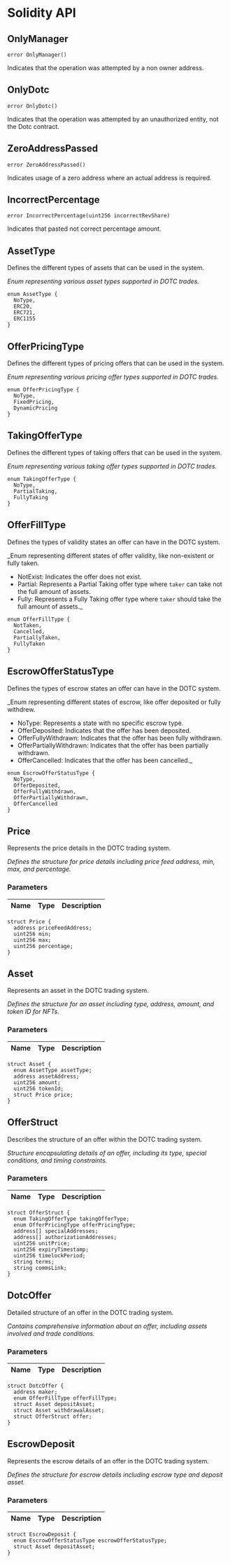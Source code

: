 # Solidity API

## OnlyManager

```solidity
error OnlyManager()
```

Indicates that the operation was attempted by a non owner address.

## OnlyDotc

```solidity
error OnlyDotc()
```

Indicates that the operation was attempted by an unauthorized entity, not the Dotc contract.

## ZeroAddressPassed

```solidity
error ZeroAddressPassed()
```

Indicates usage of a zero address where an actual address is required.

## IncorrectPercentage

```solidity
error IncorrectPercentage(uint256 incorrectRevShare)
```

Indicates that pasted not correct percentage amount.

## AssetType

Defines the different types of assets that can be used in the system.

_Enum representing various asset types supported in DOTC trades._

```solidity
enum AssetType {
  NoType,
  ERC20,
  ERC721,
  ERC1155
}
```

## OfferPricingType

Defines the different types of pricing offers that can be used in the system.

_Enum representing various pricing offer types supported in DOTC trades._

```solidity
enum OfferPricingType {
  NoType,
  FixedPricing,
  DynamicPricing
}
```

## TakingOfferType

Defines the different types of taking offers that can be used in the system.

_Enum representing various taking offer types supported in DOTC trades._

```solidity
enum TakingOfferType {
  NoType,
  PartialTaking,
  FullyTaking
}
```

## OfferFillType

Defines the types of validity states an offer can have in the DOTC system.

_Enum representing different states of offer validity, like non-existent or fully taken.
- NotExist: Indicates the offer does not exist.
- Partial: Represents a Partial Taking offer type where `taker` can take not the full amount of assets.
- Fully: Represents a Fully Taking offer type where `taker` should take the full amount of assets._

```solidity
enum OfferFillType {
  NotTaken,
  Cancelled,
  PartiallyTaken,
  FullyTaken
}
```

## EscrowOfferStatusType

Defines the types of escrow states an offer can have in the DOTC system.

_Enum representing different states of escrow, like offer deposited or fully withdrew.
- NoType: Represents a state with no specific escrow type.
- OfferDeposited: Indicates that the offer has been deposited.
- OfferFullyWithdrawn: Indicates that the offer has been fully withdrawn.
- OfferPartiallyWithdrawn: Indicates that the offer has been partially withdrawn.
- OfferCancelled: Indicates that the offer has been cancelled._

```solidity
enum EscrowOfferStatusType {
  NoType,
  OfferDeposited,
  OfferFullyWithdrawn,
  OfferPartiallyWithdrawn,
  OfferCancelled
}
```

## Price

Represents the price details in the DOTC trading system.

_Defines the structure for price details including price feed address, min, max, and percentage._

### Parameters

| Name | Type | Description |
| ---- | ---- | ----------- |

```solidity
struct Price {
  address priceFeedAddress;
  uint256 min;
  uint256 max;
  uint256 percentage;
}
```

## Asset

Represents an asset in the DOTC trading system.

_Defines the structure for an asset including type, address, amount, and token ID for NFTs._

### Parameters

| Name | Type | Description |
| ---- | ---- | ----------- |

```solidity
struct Asset {
  enum AssetType assetType;
  address assetAddress;
  uint256 amount;
  uint256 tokenId;
  struct Price price;
}
```

## OfferStruct

Describes the structure of an offer within the DOTC trading system.

_Structure encapsulating details of an offer, including its type, special conditions, and timing constraints._

### Parameters

| Name | Type | Description |
| ---- | ---- | ----------- |

```solidity
struct OfferStruct {
  enum TakingOfferType takingOfferType;
  enum OfferPricingType offerPricingType;
  address[] specialAddresses;
  address[] authorizationAddresses;
  uint256 unitPrice;
  uint256 expiryTimestamp;
  uint256 timelockPeriod;
  string terms;
  string commsLink;
}
```

## DotcOffer

Detailed structure of an offer in the DOTC trading system.

_Contains comprehensive information about an offer, including assets involved and trade conditions._

### Parameters

| Name | Type | Description |
| ---- | ---- | ----------- |

```solidity
struct DotcOffer {
  address maker;
  enum OfferFillType offerFillType;
  struct Asset depositAsset;
  struct Asset withdrawalAsset;
  struct OfferStruct offer;
}
```

## EscrowDeposit

Represents the escrow details of an offer in the DOTC trading system.

_Defines the structure for escrow details including escrow type and deposit asset._

### Parameters

| Name | Type | Description |
| ---- | ---- | ----------- |

```solidity
struct EscrowDeposit {
  enum EscrowOfferStatusType escrowOfferStatusType;
  struct Asset depositAsset;
}
```


